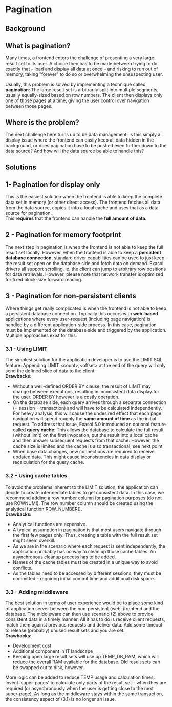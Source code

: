# Pagination 
## Background

## What is pagination? 

Many times, a frontend enters the challenge of presenting a very large result set to its user. A choice then has to be made between trying to do exactly that – load and display all data at once – and risking to run out of memory, taking "forever" to do so or overwhelming the unsuspecting user.

Usually, this problem is solved by implementing a technique called **pagination**: The large result set is arbitrarily split into multiple segments, usually equally-sized based on row numbers. The client then displays only one of those pages at a time, giving the user control over navigation between those pages.

## Where is the problem?

The next challenge here turns up to be data management: Is this simply a display issue where the frontend can easily keep all data hidden in the background, or does pagination have to be pushed even further down to the data source? And how will the data source be able to handle this?

## Solutions

## 1- Pagination for display only

This is the easiest solution when the frontend is able to keep the complete data set in memory (or other direct access). The frontend fetches all data from the data source, copies it into a local cache and uses that as a data source for pagination.  
This **requires** that the frontend can handle the **full amount of data**.

## 2 - Pagination for memory footprint

The next step in pagination is when the frontend is not able to keep the full result set locally. However, when the frontend is able to keep a **persistent database connection**, standard driver capabilities can be used to just keep the result set open on the database side and fetch data on demand. Exasol drivers all support scrolling, ie. the client can jump to arbitrary row positions for data retrievals. However, please note that network transfer is optimized for fixed block-size forward reading.

## 3 - Pagination for non-persistent clients

Where things get really complicated is when the frontend is not able to keep a persistent database connection. Typically this occurs with **web-based** applications where every user-request (including page navigation) is handled by a different application-side process. In this case, pagination must be implemented on the database side and triggered by the application. Multiple approaches exist for this:

### 3.1 - Using LIMIT

The simplest solution for the application developer is to use the LIMIT SQL feature: Appending LIMIT &lt;count&gt;,&lt;offset&gt; at the end of the query will only send the defined slice of data to the client.  
**Drawbacks:**

* Without a well-defined ORDER BY clause, the result of LIMIT may change between executions, resulting in inconsistent data display for the user. ORDER BY however is a costly operation.
* On the database side, each query arrives through a separate connection (= session = transaction) and will have to be calculated independently. For heavy analysis, this will cause the undesired effect that each page navigation will spend roughly the **same amount of time** as the initial request. To address that issue, Exasol 5.0 introduced an optional feature called **query cache**: This allows the database to calculate the full result (without limit) on the first invocation, put the result into a local cache and then answer subsequent requests from that cache. However, the cache size is limited and the cache is also transactional; see next point
* When base data changes, new connections are required to receive updated data. This might cause inconsistencies in data display or recalculation for the query cache.

### 3.2 - Using cache tables

To avoid the problems inherent to the LIMIT solution, the application can decide to create intermediate tables to get consistent data. In this case, we recommend adding a row number column for pagination purposes (do not use ROWNUM!). The row number column should be created using the analytical function ROW_NUMBER().  
**Drawbacks:**

* Analytical functions are expensive.
* A typical assumption in pagination is that most users navigate through the first few pages only. Thus, creating a table with the full result set might seem overkill.
* As we are in the scenario where each request is sent independently, the application probably has no way to clean up those cache tables. An asynchronous cleanup process has to be added.
* Names of the cache tables must be created in a unique way to avoid conflicts.
* As the tables need to be accessed by different sessions, they must be committed – requiring initial commit time and additional disk space.

### 3.3 - Adding middleware

The best solution in terms of user experience would be to place some kind of application server between the non-persistent (web-)frontend and the database. The middleware can then use scenario (2) above to provide consistent data in a timely manner. All it has to do is receive client requests, match them against previous requests and deliver data. Add some timeout to release (probably) unused result sets and you are set.  
**Drawbacks:**

* Development cost
* Additional component in IT landscape
* Keeping open large result sets will use up TEMP_DB_RAM, which will reduce the overall RAM available for the database. Old result sets can be swapped out to disk, however.

More logic can be added to reduce TEMP usage and calculation times:  
Invent 'super-pages' to calculate only parts of the result set – when they are required (or asynchronously when the user is getting close to the next super-page). As long as the middleware stays within the same transaction, the consistency aspect of (3.1) is no longer an issue.

